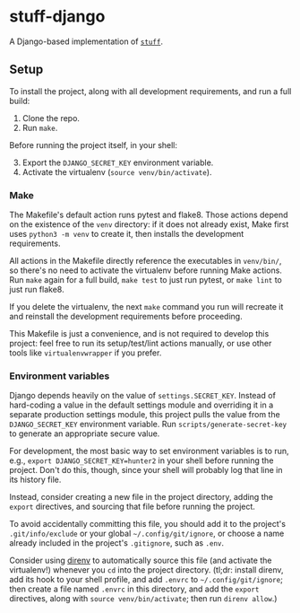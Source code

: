 # stuff-django

A Django-based implementation of [`stuff`](https://github.com/doctaphred/stuff).

## Setup

To install the project, along with all development requirements, and run a full build:

1. Clone the repo.
2. Run `make`.

Before running the project itself, in your shell:

3. Export the `DJANGO_SECRET_KEY` environment variable.
4. Activate the virtualenv (`source venv/bin/activate`).


### Make

The Makefile's default action runs pytest and flake8. Those actions depend on the existence of the `venv` directory: if it does not already exist, Make first uses `python3 -m venv` to create it, then installs the development requirements.

All actions in the Makefile directly reference the executables in `venv/bin/`, so there's no need to activate the virtualenv before running Make actions. Run `make` again for a full build, `make test` to just run pytest, or `make lint` to just run flake8.

If you delete the virtualenv, the next `make` command you run will recreate it and reinstall the development requirements before proceeding.

This Makefile is just a convenience, and is not required to develop this project: feel free to run its setup/test/lint actions manually, or use other tools like `virtualenvwrapper` if you prefer.


### Environment variables

Django depends heavily on the value of `settings.SECRET_KEY`. Instead of hard-coding a value in the default settings module and overriding it in a separate production settings module, this project pulls the value from the `DJANGO_SECRET_KEY` environment variable. Run `scripts/generate-secret-key` to generate an appropriate secure value.

For development, the most basic way to set environment variables is to run, e.g., `export DJANGO_SECRET_KEY=hunter2` in your shell before running the project. Don't do this, though, since your shell will probably log that line in its history file.

Instead, consider creating a new file in the project directory, adding the `export` directives, and sourcing that file before running the project.

To avoid accidentally committing this file, you should add it to the project's `.git/info/exclude` or your global `~/.config/git/ignore`, or choose a name already included in the project's `.gitignore`, such as `.env`.

Consider using [direnv](https://direnv.net/) to automatically source this file (and activate the virtualenv!) whenever you `cd` into the project directory. (tl;dr: install direnv, add its hook to your shell profile, and add `.envrc` to `~/.config/git/ignore`; then create a file named `.envrc` in this directory, and add the `export` directives, along with `source venv/bin/activate`; then run `direnv allow`.)
